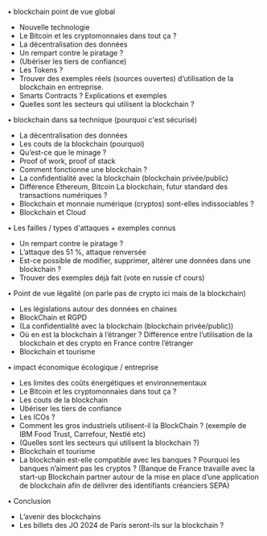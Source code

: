 •	blockchain point de vue global
-	Nouvelle technologie
-	Le Bitcoin et les cryptomonnaies dans tout ça ?
-	La décentralisation des données
-	Un rempart contre le piratage ?
-	(Ubériser les tiers de confiance)
-	Les Tokens ?
-	Trouver des exemples réels (sources ouvertes)  d’utilisation de la blockchain en entreprise.
-	Smarts Contracts ? Explications et exemples
-	Quelles sont les secteurs qui utilisent la blockchain ?

•	blockchain dans sa technique (pourquoi c'est sécurisé)
-	La décentralisation des données
-	Les couts de la blockchain (pourquoi)
-	Qu’est-ce que le minage ? 
-	Proof of work, proof of stack
-	Comment fonctionne une blockchain ?
-	La confidentialité avec la blockchain (blockchain privée/public)
-	Différence Ethereum, Bitcoin La blockchain, futur standard des transactions numériques ?
-	Blockchain et monnaie numérique (cryptos) sont-elles indissociables ?
-	Blockchain et Cloud
	

•	Les failles / types d'attaques + exemples connus
-	Un rempart contre le piratage ?
-	L’attaque des 51 %, attaque renversée
-	Est-ce possible de modifier, supprimer, altérer une données dans une blockchain ?
-	Trouver des exemples déjà fait (vote en russie cf cours)


•	Point de vue légalité (on parle pas de crypto ici mais de la blockchain)
-	Les législations autour des données en chaines
-	BlockChain et RGPD
-	(La confidentialité avec la blockchain (blockchain privée/public))
-	Où en est la blockchain à l’étranger ? Différence entre l’utilisation de la blockchain et des crypto en France contre l’étranger
-	Blockchain et tourisme

•	impact économique écologique / entreprise
-	Les limites des coûts énergétiques et environnementaux
-	Le Bitcoin et les cryptomonnaies dans tout ça ?
-	Les couts de la blockchain
-	Ubériser les tiers de confiance
-	Les ICOs ?
-	Comment les gros industriels utilisent-il la BlockChain ? (exemple de IBM Food Trust, Carrefour, Nestlé etc)
-	(Quelles sont les secteurs qui utilisent la blockchain ?)
-	Blockchain et tourisme
-	La blockchain est-elle compatible avec les banques ? Pourquoi les banques n’aiment pas les cryptos ? (Banque de France travaille avec la start-up Blockchain partner autour de la mise en place d’une application de blockchain afin de délivrer des identifiants créanciers SEPA)

•	Conclusion
-	L’avenir des blockchains
-	Les billets des JO 2024 de Paris seront-ils sur la blockchain ? 


